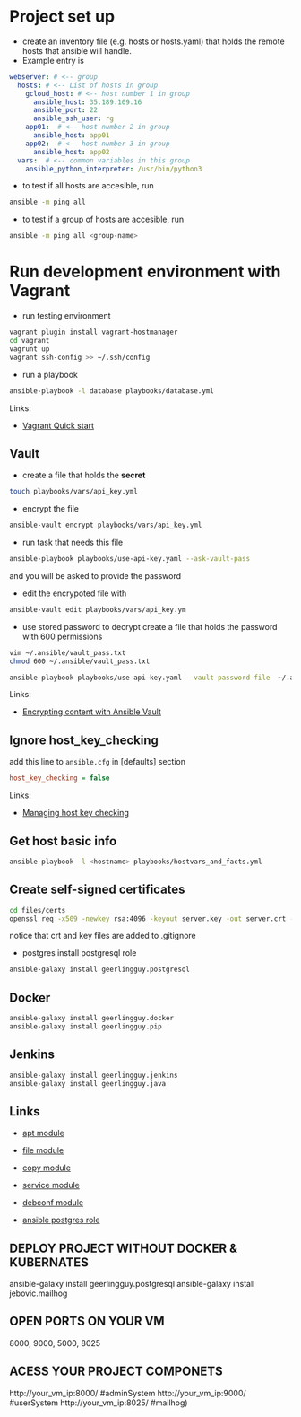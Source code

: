 # Project set up
* create an inventory file (e.g. hosts or hosts.yaml) that holds the remote hosts that ansible will handle.
* Example entry is
```yaml
webserver: # <-- group
  hosts: # <-- List of hosts in group
    gcloud_host: # <-- host number 1 in group
      ansible_host: 35.189.109.16
      ansible_port: 22
      ansible_ssh_user: rg
    app01:  # <-- host number 2 in group
      ansible_host: app01
    app02:  # <-- host number 3 in group
      ansible_host: app02
  vars:  # <-- common variables in this group
    ansible_python_interpreter: /usr/bin/python3
```
* to test if all hosts are accesible, run
```bash
ansible -m ping all
```
* to test if a group of hosts are accesible, run
```bash
ansible -m ping all <group-name>
```

# Run development environment with Vagrant
* run testing environment
```bash
vagrant plugin install vagrant-hostmanager
cd vagrant
vagrunt up
vagrant ssh-config >> ~/.ssh/config
```
* run a playbook
```bash
ansible-playbook -l database playbooks/database.yml
```
Links:
* [Vagrant Quick start](https://learn.hashicorp.com/collections/vagrant/getting-started)

## Vault
* create a file that holds the **secret**
```bash
touch playbooks/vars/api_key.yml
```
* encrypt the file
```bash
ansible-vault encrypt playbooks/vars/api_key.yml
```
* run task that needs this file
```bash
ansible-playbook playbooks/use-api-key.yaml --ask-vault-pass
```
and you will be asked to provide the password
* edit the encrypoted file with
```bash
ansible-vault edit playbooks/vars/api_key.ym
```
* use stored password to decrypt
create a file that holds the password with 600 permissions
```bash
vim ~/.ansible/vault_pass.txt
chmod 600 ~/.ansible/vault_pass.txt
```
```bash
ansible-playbook playbooks/use-api-key.yaml --vault-password-file  ~/.ansible/vault_pass.txt
```
Links:
* [Encrypting content with Ansible Vault](https://docs.ansible.com/ansible/latest/user_guide/vault.html)
## Ignore host_key_checking

add this line to ``ansible.cfg`` in [defaults] section
```ini
host_key_checking = false
```
Links:
* [Managing host key checking](https://docs.ansible.com/ansible/latest/user_guide/connection_details.html)


## Get host basic info
```bash
ansible-playbook -l <hostname> playbooks/hostvars_and_facts.yml
```
## Create self-signed certificates
```bash
cd files/certs
openssl req -x509 -newkey rsa:4096 -keyout server.key -out server.crt -days 365 --nodes -subj '/C=GR/O=myorganization/OU=it/CN=myorg.com'
```
notice that crt and key files are added to .gitignore


* postgres
install postgresql role
```bash
ansible-galaxy install geerlingguy.postgresql
```
## Docker
```bash
ansible-galaxy install geerlingguy.docker
ansible-galaxy install geerlingguy.pip

```
## Jenkins
```bash
ansible-galaxy install geerlingguy.jenkins
ansible-galaxy install geerlingguy.java

```

## Links
* [apt module](https://docs.ansible.com/ansible/latest/collections/ansible/builtin/apt_module.html)
* [file module](https://docs.ansible.com/ansible/latest/collections/ansible/builtin/file_module.html)
* [copy module](https://docs.ansible.com/ansible/latest/collections/ansible/builtin/copy_module.html)
* [service module](https://docs.ansible.com/ansible/latest/collections/ansible/builtin/service_module.html)
* [debconf module](https://docs.ansible.com/ansible/latest/collections/ansible/builtin/debconf_module.html)

* [ansible postgres role](https://galaxy.ansible.com/geerlingguy/postgresql)

## DEPLOY PROJECT WITHOUT DOCKER & KUBERNATES
ansible-galaxy install geerlingguy.postgresql
ansible-galaxy install jebovic.mailhog

## OPEN PORTS ON YOUR VM
8000, 9000, 5000, 8025

## ACESS YOUR PROJECT COMPONETS
http://your_vm_ip:8000/    #adminSystem
http://your_vm_ip:9000/    #userSystem
http://your_vm_ip:8025/    #mailhog)
